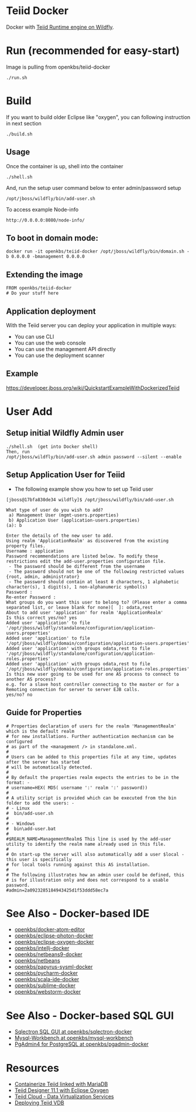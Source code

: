 # Teiid Docker

Docker with [Teiid Runtime engine on Wildfly](http://teiid.io/).

# Run (recommended for easy-start)
Image is pulling from openkbs/teiid-docker
```
./run.sh
```

# Build
If you want to build older Eclipse like "oxygen", you can following instruction in next section
```
./build.sh
```

## Usage
Once the container is up, shell into the container
```
./shell.sh
```
And, run the setup user command below to enter admin/password setup
```
/opt/jboss/wildfly/bin/add-user.sh
```

To access example Node-info
```
http://0.0.0.0:8080/node-info/
```

## To boot in domain mode:

    docker run -it openkbs/teiid-docker /opt/jboss/wildfly/bin/domain.sh -b 0.0.0.0 -bmanagement 0.0.0.0

## Extending the image

    FROM openkbs/teiid-docker
    # Do your stuff here

## Application deployment

With the Teiid server you can deploy your application in multiple ways:

- You can use CLI
- You can use the web console
- You can use the management API directly
- You can use the deployment scanner

## Example
https://developer.jboss.org/wiki/QuickstartExampleWithDockerizedTeiid

# User Add 
## Setup initial Wildfly Admin user
```
./shell.sh  (get into Docker shell)
Then, run
/opt/jboss/wildfly/bin/add-user.sh admin password --silent --enable
```

## Setup Application User for Teiid
* The following example show you how to set up Teiid user
```
[jboss@17bfa830de34 wildfly]$ /opt/jboss/wildfly/bin/add-user.sh

What type of user do you wish to add? 
 a) Management User (mgmt-users.properties) 
 b) Application User (application-users.properties)
(a): b

Enter the details of the new user to add.
Using realm 'ApplicationRealm' as discovered from the existing property files.
Username : application
Password recommendations are listed below. To modify these restrictions edit the add-user.properties configuration file.
 - The password should be different from the username
 - The password should not be one of the following restricted values {root, admin, administrator}
 - The password should contain at least 8 characters, 1 alphabetic character(s), 1 digit(s), 1 non-alphanumeric symbol(s)
Password : 
Re-enter Password : 
What groups do you want this user to belong to? (Please enter a comma separated list, or leave blank for none)[  ]: odata,rest
About to add user 'application' for realm 'ApplicationRealm'
Is this correct yes/no? yes
Added user 'application' to file '/opt/jboss/wildfly/standalone/configuration/application-users.properties'
Added user 'application' to file '/opt/jboss/wildfly/domain/configuration/application-users.properties'
Added user 'application' with groups odata,rest to file '/opt/jboss/wildfly/standalone/configuration/application-roles.properties'
Added user 'application' with groups odata,rest to file '/opt/jboss/wildfly/domain/configuration/application-roles.properties'
Is this new user going to be used for one AS process to connect to another AS process? 
e.g. for a slave host controller connecting to the master or for a Remoting connection for server to server EJB calls.
yes/no? no
```
## Guide for Properties
```
# Properties declaration of users for the realm 'ManagementRealm' which is the default realm
# for new installations. Further authentication mechanism can be configured
# as part of the <management /> in standalone.xml.
#
# Users can be added to this properties file at any time, updates after the server has started
# will be automatically detected.
#
# By default the properties realm expects the entries to be in the format: -
# username=HEX( MD5( username ':' realm ':' password))
#
# A utility script is provided which can be executed from the bin folder to add the users: -
# - Linux
#  bin/add-user.sh
#
# - Windows
#  bin\add-user.bat
#
#$REALM_NAME=ManagementRealm$ This line is used by the add-user utility to identify the realm name already used in this file.
#
# On start-up the server will also automatically add a user $local - this user is specifically
# for local tools running against this AS installation.
#
# The following illustrates how an admin user could be defined, this
# is for illustration only and does not correspond to a usable password.
#admin=2a0923285184943425d1f53ddd58ec7a
```
# See Also - Docker-based IDE
* [openkbs/docker-atom-editor](https://hub.docker.com/r/openkbs/docker-atom-editor/)
* [openkbs/eclipse-photon-docker](https://hub.docker.com/r/openkbs/eclipse-photon-docker/)
* [openkbs/eclipse-oxygen-docker](https://hub.docker.com/r/openkbs/eclipse-oxygen-docker/)
* [openkbs/intellj-docker](https://hub.docker.com/r/openkbs/intellij-docker/)
* [openkbs/netbeans9-docker](https://hub.docker.com/r/openkbs/netbeans9-docker/)
* [openkbs/netbeans](https://hub.docker.com/r/openkbs/netbeans/)
* [openkbs/papyrus-sysml-docker](https://hub.docker.com/r/openkbs/papyrus-sysml-docker/)
* [openkbs/pycharm-docker](https://hub.docker.com/r/openkbs/pycharm-docker/)
* [openkbs/scala-ide-docker](https://hub.docker.com/r/openkbs/scala-ide-docker/)
* [openkbs/sublime-docker](https://hub.docker.com/r/openkbs/sublime-docker/)
* [openkbs/webstorm-docker](https://hub.docker.com/r/openkbs/webstorm-docker/)

# See Also - Docker-based SQL GUI
* [Sqlectron SQL GUI at openkbs/sqlectron-docker](https://hub.docker.com/r/openkbs/sqlectron-docker/)
* [Mysql-Workbench at openkbs/mysql-workbench](https://hub.docker.com/r/openkbs/mysql-workbench/)
* [PgAdmin4 for PostgreSQL at openkbs/pgadmin-docker](https://hub.docker.com/r/openkbs/pgadmin-docker/)

# Resources
- [Containerize Teiid linked with MariaDB](https://developer.jboss.org/wiki/QuickstartExampleWithDockerizedTeiid)
- [Teiid Designer 11.1 with Eclipse Oxygen](http://teiiddesigner.jboss.org/designer_summary/downloads)
- [Teiid Cloud - Data Virtualization Services](http://teiid.io/teiid_cloud/)
- [Deploying Teiid VDB](http://teiid.github.io/teiid-documents/master/content/admin/Deploying_VDBs.html)

